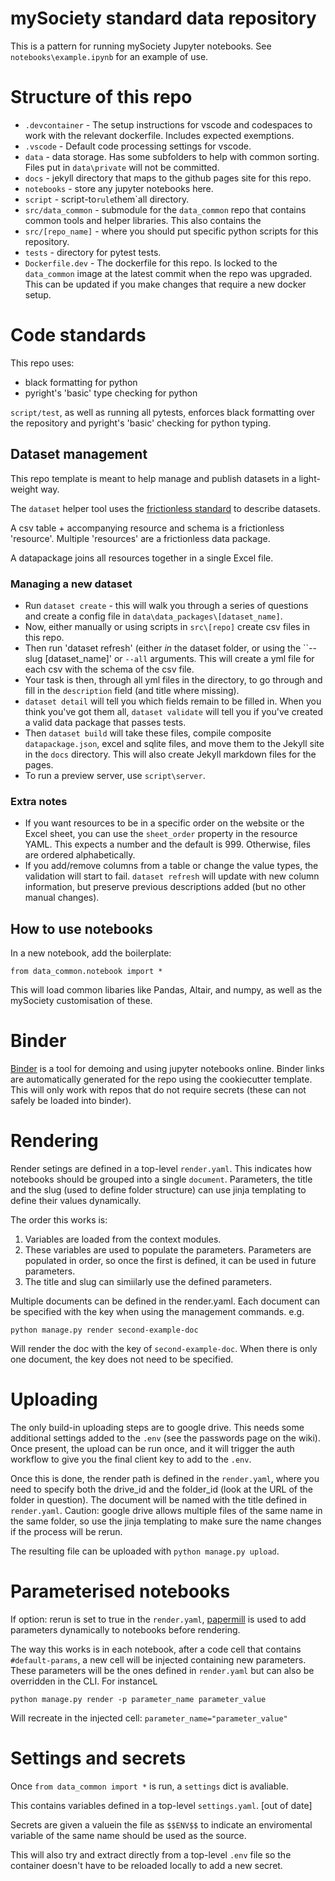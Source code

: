 # mySociety standard data repository

This is a pattern for running mySociety Jupyter notebooks. See `notebooks\example.ipynb` for an example of use.

# Structure of this repo

- `.devcontainer` - The setup instructions for vscode and codespaces to work with the relevant dockerfile. Includes expected exemptions.
- `.vscode` - Default code processing settings for vscode.
- `data` - data storage. Has some subfolders to help with common sorting. Files put in `data\private` will not be committed.
- `docs` - jekyll directory that maps to the github pages site for this repo.
- `notebooks` - store any jupyter notebooks here. 
- `script` - script-to`rule`them`all directory.
- `src/data_common` - submodule for the `data_common` repo that contains common tools and helper libraries. This also contains the
- `src/[repo_name]` - where you should put specific python scripts for this repository. 
- `tests` - directory for pytest tests. 
- `Dockerfile.dev` - The dockerfile for this repo. Is locked to the `data_common` image at the latest commit when the repo was upgraded. This can be updated if you make changes that require a new docker setup. 

# Code standards

This repo uses:

- black formatting for python
- pyright's 'basic' type checking for python

`script/test`, as well as running all pytests, enforces black formatting over the repository and pyright's 'basic' checking for python typing. 



## Dataset management

This repo template is meant to help manage and publish datasets in a light-weight way. 

The `dataset` helper tool uses the [frictionless standard](https://specs.frictionlessdata.io/data-package/) to describe datasets. 

A csv table + accompanying resource and schema is a frictionless 'resource'.  Multiple 'resources' are a frictionless data package.

A datapackage joins all resources together in a single Excel file.

### Managing a new dataset

- Run `dataset create` - this will walk you through a series of questions and create a config file in `data\data_packages\[dataset_name]`.
- Now, either manually or using scripts in `src\[repo]` create csv files in this repo. 
- Then run 'dataset refresh' (either *in* the dataset folder, or using the ``--slug [dataset_name]' or `--all` arguments. This will create a yml file for each csv with the schema of the csv file.
- Your task is then, through all yml files in the directory, to go through and fill in the `description` field (and title where missing). 
- `dataset detail` will tell you which fields remain to be filled in. When you think you've got them all, `dataset validate` will tell you if you've created a valid data package that passes tests.
- Then `dataset build` will take these files, compile composite `datapackage.json`, excel and sqlite files, and move them to the Jekyll site in the `docs` directory. This will also create Jekyll markdown files for the pages.
- To run a preview server, use `script\server`.

### Extra notes

- If you want resources to be in a specific order on the website or the Excel sheet, you can use the `sheet_order` property in the resource YAML. This expects a number and the default is 999. Otherwise, files are ordered alphabetically. 
- If you add/remove columns from a table or change the value types, the validation will start to fail. `dataset refresh` will update with new column information, but preserve previous descriptions added (but no other manual changes). 


## How to use notebooks

In a new notebook, add the boilerplate:

```
from data_common.notebook import *
```

This will load common libaries like Pandas, Altair, and numpy, as well as the mySociety customisation of these.

# Binder

[Binder](https://mybinder.org/) is a tool for demoing and using jupyter notebooks online. Binder links are automatically generated for the repo using the cookiecutter template. This will only work with repos that do not require secrets (these can not safely be loaded into binder).

# Rendering

Render setings are defined in a top-level `render.yaml`. This indicates how notebooks should be grouped into a single `document`. Parameters, the title and the slug (used to define folder structure) can use jinja templating to define their values dynamically. 

The order this works is:

1. Variables are loaded from the context modules. 
2. These variables are used to populate the parameters. Parameters are populated in order, so once the first is defined, it can be used in future parameters.
3. The title and slug can simiilarly use the defined parameters. 

Multiple documents can be defined in the render.yaml. Each document can be specified with the key when using the management commands. e.g. 

`python manage.py render second-example-doc`

Will render the doc with the key of `second-example-doc`. When there is only one document, the key does not need to be specified. 

# Uploading

The only build-in uploading steps are to google drive. This needs some additional settings added to the `.env` (see the passwords page on the wiki). Once present, the upload can be run once, and it will trigger the auth workflow to give you the final client key to add to the `.env`.

Once this is done, the render path is defined in the `render.yaml`, where you need to specify both the drive_id and the folder_id (look at the URL of the folder in question). The document will be named with the title defined in `render.yaml`. Caution: google drive allows multiple files of the same name in the same folder, so use the jinja templating to make sure the name changes if the process will be rerun. 

The resulting file can be uploaded with `python manage.py upload`. 

# Parameterised notebooks

If option: rerun is set to true in the `render.yaml`, [papermill](https://github.com/nteract/papermill) is used to add parameters dynamically to notebooks before rendering. 

The way this works is in each notebook, after a code cell that contains `#default-params`, a new cell will be injected containing new parameters. These parameters will be the ones defined in `render.yaml` but can also be overridden in the CLI. For instanceL

`
python manage.py render -p parameter_name parameter_value
`

Will recreate in the injected cell:
`
parameter_name="parameter_value"
`

# Settings and secrets

Once `from data_common import *` is run, a `settings` dict is avaliable. 

This contains variables defined in a top-level `settings.yaml`. [out of date]

Secrets are given a valuein the file as `$$ENV$$` to indicate an enviromental variable of the same name should be used as the source. 

This will also try and extract directly from a top-level `.env` file so the container doesn't have to be reloaded locally to add a new secret.